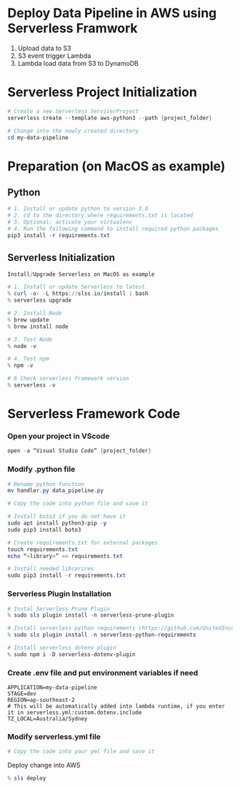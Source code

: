 # Deploy Data Pipeline in AWS using Serverless Framwork
1. Upload data to S3
2. S3 event trigger Lambda
3. Lambda load data from S3 to DynamoDB

# Serverless Project Initialization
```powershell
# Create a new Serverless Service/Project
serverless create --template aws-python3 --path {project_folder}

# Change into the newly created directory
cd my-data-pipeline
```

# Preparation (on MacOS as example)
## Python

```powershell
# 1. Install or update python to version 3.8
# 2. cd to the directory where requirements.txt is located
# 3. Optional: activate your virtualenv
# 4. Run the following command to install required python packages
pip3 install -r requirements.txt
```

## Serverless Initialization 

```powershell
Install/Upgrade Serverless on MacOS as example

# 1. Install or update Serverless to latest
% curl -o- -L https://slss.io/install | bash
% serverless upgrade

# 2. Install Node
% brew update
% brew install node

# 3. Test Node
% node -v

# 4. Test npm
% npm -v

# 6 Check serverless framework version
% serverless -v
```

# Serverless Framework Code
### Open your project in VScode
```powershell
open -a “Visual Studio Code” {project_folder}
```
### Modify .python file
```powershell
# Rename python function
mv handler.py data_pipeline.py

# Copy the code into python file and save it

# Install boto3 if you do not have it
sudo apt install python3-pip -y
sudo pip3 install boto3

# Create requirements.txt for external packages
touch requirements.txt
echo “<library>” >> requirements.txt

# Install needed librarires
sudo pip3 install -r requirements.txt
```
### Serverless Plugin Installation
```powershell
# Instal Serverless Prune Plugin 
% sudo sls plugin install -n serverless-prune-plugin

# Install serverless python requirements (https://github.com/UnitedIncome/serverless-python-requirements)s
% sudo sls plugin install -n serverless-python-requirements

# Install serverless dotenv plugin
% sudo npm i -D serverless-dotenv-plugin
```

### Create .env file and put environment variables if need
```env
APPLICATION=my-data-pipeline
STAGE=dev
REGION=ap-southeast-2
# This will be automatically added into lambda runtime, if you enter it in serverless.yml:custom.dotenv.include 
TZ_LOCAL=Australia/Sydney
```

### Modify serverless.yml file
```bash
# Copy the code into your yml file and save it
```

Deploy change into AWS
```powershell
% sls deploy
```
